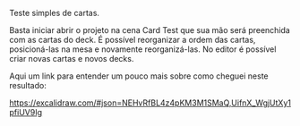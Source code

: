 Teste simples de cartas.

Basta iniciar abrir o projeto na cena Card Test que sua mão será preenchida com as cartas do deck.
É possível reorganizar a ordem das cartas, posicioná-las na mesa e novamente reorganizá-las.
No editor é possível criar novas cartas e novos decks.

Aqui um link para entender um pouco mais sobre como cheguei neste resultado:

https://excalidraw.com/#json=NEHvRfBL4z4pKM3M1SMaQ,UifnX_WgjUtXy1pfiUV9Ig
